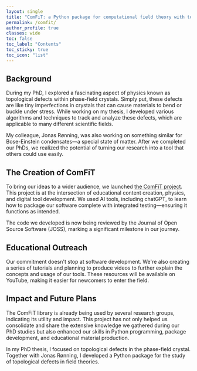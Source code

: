 ```yaml
---
layout: single
title: "ComFiT: a Python package for computational field theory with topological defects"
permalink: /comfit/
author_profile: true
classes: wide
toc: false
toc_label: "Contents"
toc_sticky: true
toc_icon: "list"
---
```


## Background

During my PhD, I explored a fascinating aspect of physics known as topological defects within phase-field crystals. 
Simply put, these defects are like tiny imperfections in crystals that can cause materials to bend or buckle under stress.
While working on my thesis, I developed various algorithms and techniques to track and analyze these defects, which are applicable to many different scientific fields.

My colleague, Jonas Rønning, was also working on something similar for Bose-Einstein condensates—a special state of matter.
After we completed our PhDs, we realized the potential of turning our research into a tool that others could use easily.

## The Creation of ComFiT

To bring our ideas to a wider audience, we launched [the ComFiT project](https://comfitlib.com).
This project is at the intersection of educational content creation, physics, and digital tool development.
We used AI tools, including chatGPT, to learn how to package our software complete with integrated testing—ensuring it functions as intended.

The code we developed is now being reviewed by the Journal of Open Source Software (JOSS), marking a significant milestone in our journey.

## Educational Outreach

Our commitment doesn't stop at software development.
We're also creating a series of tutorials and planning to produce videos to further explain the concepts and usage of our tools.
These resources will be available on YouTube, making it easier for newcomers to enter the field.

## Impact and Future Plans

The ComFiT library is already being used by several research groups, indicating its utility and impact.
This project has not only helped us consolidate and share the extensive knowledge we gathered during our PhD studies but also enhanced our skills in Python programming, package development, and educational material production.

In my PhD thesis, I focused on topological defects in the phase-field crystal.
Together with Jonas Rønning, I developed a Python package for the study of topological defects in field theories.
